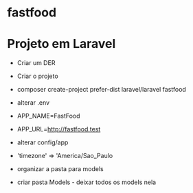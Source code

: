 # fastfood

# Projeto em Laravel

- Criar um DER

- Criar o projeto

-  composer create-project prefer-dist laravel/laravel fastfood

- alterar .env

- APP_NAME=FastFood
- APP_URL=http://fastfood.test

- alterar config/app

- 'timezone' => 'America/Sao_Paulo


- organizar a pasta para models

 - criar pasta Models - deixar todos os models nela

